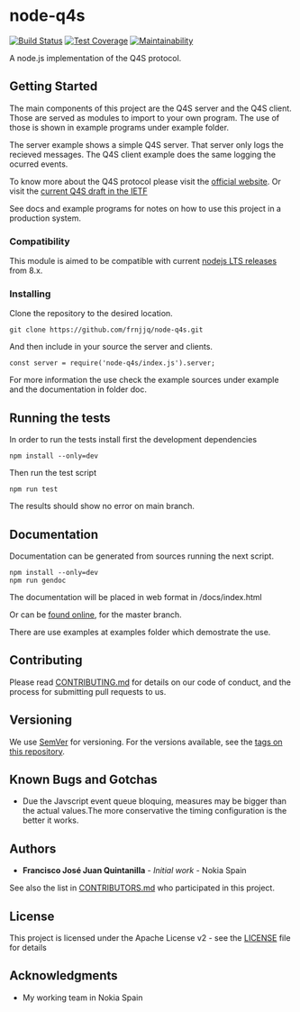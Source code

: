 # node-q4s

[![Build Status](https://travis-ci.org/frnjjq/node-q4s.svg?branch=master)](https://travis-ci.org/frnjjq/node-q4s) [![Test Coverage](https://api.codeclimate.com/v1/badges/815c07569b06770c5dc9/test_coverage)](https://codeclimate.com/github/frnjjq/node-q4s/test_coverage) [![Maintainability](https://api.codeclimate.com/v1/badges/815c07569b06770c5dc9/maintainability)](https://codeclimate.com/github/frnjjq/node-q4s/maintainability)

A node.js implementation of the Q4S protocol.

## Getting Started

The main components of this project are the Q4S server and the Q4S client. Those are served as modules to import to your own program. The use of those is shown in example programs under example folder. 

The server example shows a simple Q4S server. That server only logs the recieved messages. The Q4S client example does the same logging the ocurred events.

To know more about the Q4S protocol please visit the [official website](https://q4sprotocol.wordpress.com/). Or visit the [current Q4S draft in the IETF](https://datatracker.ietf.org/doc/draft-aranda-dispatch-q4s/)

See docs and example programs for notes on how to use this project in a production system.

### Compatibility

This module is aimed to be compatible with current [nodejs LTS releases](https://github.com/nodejs/Release) from 8.x.

### Installing

Clone the repository to the desired location.
```
git clone https://github.com/frnjjq/node-q4s.git
```

And then include in your source the server and clients.

```
const server = require('node-q4s/index.js').server;
```

For more information the use check the example sources under example and the documentation in folder doc. 

## Running the tests

In order to run the tests install first the development dependencies
```
npm install --only=dev
```
Then run the test script
```
npm run test
```
The results should show no error on main branch.

## Documentation

Documentation can be generated from sources running the next script.
```
npm install --only=dev
npm run gendoc
```
The documentation will be placed in web format in /docs/index.html

Or can be [found online](https://frnjjq.github.io/node-q4s/), for the master branch.

There are use examples at examples folder which demostrate the use.

## Contributing

Please read [CONTRIBUTING.md](https://github.com/frnjjq/node-q4s/blob/master/CONTRIBUTING.md) for details on our code of conduct, and the process for submitting pull requests to us.

## Versioning

We use [SemVer](http://semver.org/) for versioning. For the versions available, see the [tags on this repository](https://github.com/frnjjq/node-q4s/tags). 

## Known Bugs and Gotchas
- Due the Javscript event queue bloquing, measures may be bigger than the actual values.The more conservative the timing configuration is the better it works.

## Authors

* **Francisco José Juan Quintanilla** - *Initial work* - Nokia Spain

See also the list in [CONTRIBUTORS.md](https://github.com/frnjjq/node-q4s/blob/master/CONTRIBUTORS.md) who participated in this project.

## License

This project is licensed under the Apache License v2 - see the [LICENSE](https://github.com/frnjjq/node-q4s/blob/master/LICENSE) file for details

## Acknowledgments

* My working team in Nokia Spain
